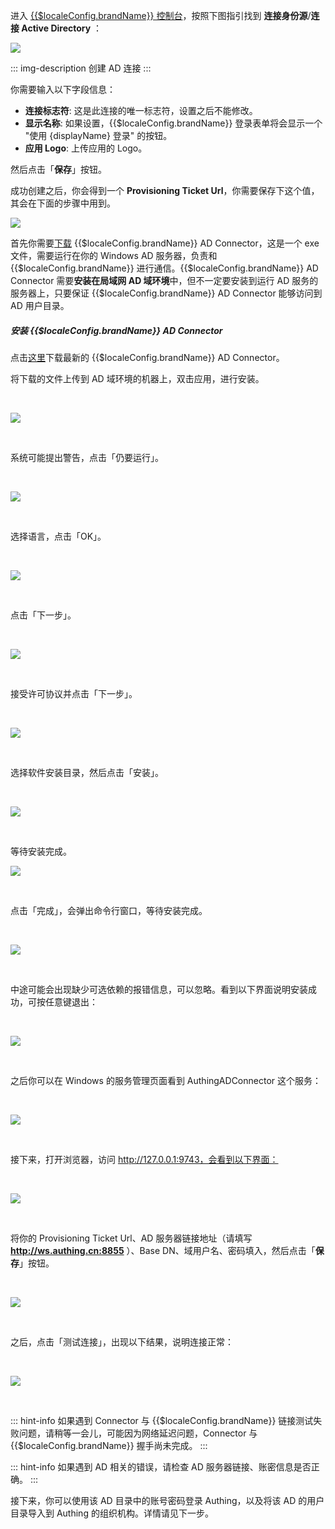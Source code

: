 <IntegrationDetailCard title="创建 Active Directory 身份源">

进入 [{{$localeConfig.brandName}} 控制台](https://console.authing.cn/console/userpool)，按照下图指引找到  **连接身份源**/**连接 Active Directory** ：

![](https://cdn.authing.cn/img/20210126190459.png)

::: img-description
创建 AD 连接
:::

你需要输入以下字段信息：

- **连接标志符**: 这是此连接的唯一标志符，设置之后不能修改。
- **显示名称**: 如果设置，{{$localeConfig.brandName}} 登录表单将会显示一个 "使用 {displayName} 登录" 的按钮。
- **应用 Logo**: 上传应用的 Logo。

然后点击「**保存**」按钮。

</IntegrationDetailCard>


<IntegrationDetailCard title="获取 Provisioning Ticket Url">

成功创建之后，你会得到一个 **Provisioning Ticket Url**，你需要保存下这个值，其会在下面的步骤中用到。

![](https://cdn.authing.cn/blog/20201109141645.png)

</IntegrationDetailCard>

<IntegrationDetailCard title="在 AWS 目录服务器上运行 AD Connector">

首先你需要[下载](https://files.authing.co/packages/authing-ad-connector-latest.exe) {{$localeConfig.brandName}} AD Connector，这是一个 exe 文件，需要运行在你的 Windows AD 服务器，负责和 {{$localeConfig.brandName}} 进行通信。{{$localeConfig.brandName}} AD Connector 需要**安装在局域网 AD 域环境**中，但不一定要安装到运行 AD 服务的服务器上，只要保证 {{$localeConfig.brandName}} AD Connector 能够访问到 AD 用户目录。

##### 安装 {{$localeConfig.brandName}} AD Connector

点击[这里](https://files.authing.co/packages/authing-ad-connector-latest.exe)下载最新的 {{$localeConfig.brandName}} AD Connector。

将下载的文件上传到 AD 域环境的机器上，双击应用，进行安装。

<br />


![](https://cdn.authing.cn/docs/20200414213654.png)

<br />

系统可能提出警告，点击「仍要运行」。

<br />


![](https://cdn.authing.cn/blog/image%20%28521%29.png)

<br />

选择语言，点击「OK」。

<br />

![](https://cdn.authing.cn/docs/20200414213931.png)

<br />

点击「下一步」。

<br />

![](https://cdn.authing.cn/blog/20201109213415.png)

<br />

接受许可协议并点击「下一步」。

<br />

![](https://cdn.authing.cn/blog/20201109213443.png)

<br />

选择软件安装目录，然后点击「安装」。

<br />

![](https://cdn.authing.cn/blog/20201109213500.png)

<br />

等待安装完成。
<br />

![](https://cdn.authing.cn/blog/20201109213517.png)

<br />

点击「完成」，会弹出命令行窗口，等待安装完成。

<br />

![](https://cdn.authing.cn/docs/20200414214751.png)

<br />

中途可能会出现缺少可选依赖的报错信息，可以忽略。看到以下界面说明安装成功，可按任意键退出：

<br />

![](https://cdn.authing.cn/docs/20200414214912.png)

<br />

之后你可以在 Windows 的服务管理页面看到  AuthingADConnector 这个服务：

<br />

![](https://cdn.authing.cn/blog/20201109214605.png)

<br />

接下来，打开浏览器，访问 http://127.0.0.1:9743，会看到以下界面：

<br />

![](https://cdn.authing.cn/docs/eirog1.png)

<br />

将你的 Provisioning Ticket Url、AD 服务器链接地址（请填写 **http://ws.authing.cn:8855** ）、Base DN、域用户名、密码填入，然后点击「**保存**」按钮。

<br />

![](https://cdn.authing.cn/docs/serths2.png)

<br />


之后，点击「测试连接」，出现以下结果，说明连接正常：

<br />

![](https://cdn.authing.cn/docs/20200414220049.png)

<br />

::: hint-info
如果遇到 Connector 与 {{$localeConfig.brandName}} 链接测试失败问题，请稍等一会儿，可能因为网络延迟问题，Connector 与 {{$localeConfig.brandName}} 握手尚未完成。
:::

::: hint-info
如果遇到 AD 相关的错误，请检查 AD 服务器链接、账密信息是否正确。
:::

</IntegrationDetailCard>


<IntegrationDetailCard title="接下来">

接下来，你可以使用该 AD 目录中的账号密码登录 Authing，以及将该 AD 的用户目录导入到 Authing 的组织机构。详情请见下一步。

</IntegrationDetailCard>
